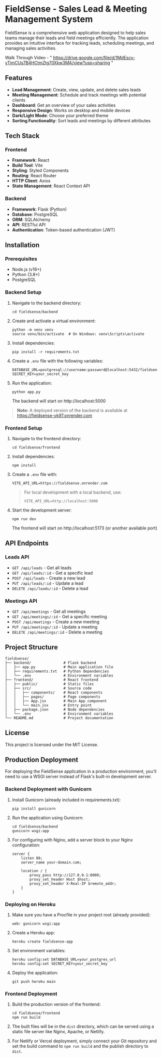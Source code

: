 # FieldSense - Sales Lead & Meeting Management System

FieldSense is a comprehensive web application designed to help sales teams manage their leads and field meetings efficiently. The application provides an intuitive interface for tracking leads, scheduling meetings, and managing sales activities.

Walk Through Video - " https://drive.google.com/file/d/1MdEscv-yTjmCUs7B4HCtmZtg70Xkw3MA/view?usp=sharing "

## Features

- **Lead Management**: Create, view, update, and delete sales leads
- **Meeting Management**: Schedule and track meetings with potential clients
- **Dashboard**: Get an overview of your sales activities
- **Responsive Design**: Works on desktop and mobile devices
- **Dark/Light Mode**: Choose your preferred theme
- **Sorting Functionality**: Sort leads and meetings by different attributes

## Tech Stack

### Frontend
- **Framework**: React
- **Build Tool**: Vite
- **Styling**: Styled Components
- **Routing**: React Router
- **HTTP Client**: Axios
- **State Management**: React Context API

### Backend
- **Framework**: Flask (Python)
- **Database**: PostgreSQL
- **ORM**: SQLAlchemy
- **API**: RESTful API
- **Authentication**: Token-based authentication (JWT)

## Installation

### Prerequisites
- Node.js (v16+)
- Python (3.8+)
- PostgreSQL

### Backend Setup

1. Navigate to the backend directory:
   ```
   cd fieldsense/backend
   ```

2. Create and activate a virtual environment:
   ```
   python -m venv venv
   source venv/bin/activate  # On Windows: venv\Scripts\activate
   ```

3. Install dependencies:
   ```
   pip install -r requirements.txt
   ```

4. Create a `.env` file with the following variables:
   ```
   DATABASE_URL=postgresql://username:password@localhost:5432/fieldsense
   SECRET_KEY=your_secret_key
   ```

5. Run the application:
   ```
   python app.py
   ```

   The backend will start on http://localhost:5000

> **Note:** A deployed version of the backend is available at https://fieldsense-yk97.onrender.com

### Frontend Setup

1. Navigate to the frontend directory:
   ```
   cd fieldsense/frontend
   ```

2. Install dependencies:
   ```
   npm install
   ```

3. Create a `.env` file with:
   ```
   VITE_API_URL=https://fieldsense.onrender.com
   ```

   > For local development with a local backend, use:
   > ```
   > VITE_API_URL=http://localhost:5000
   > ```

4. Start the development server:
   ```
   npm run dev
   ```

   The frontend will start on http://localhost:5173 (or another available port)

## API Endpoints

### Leads API
- `GET /api/leads` - Get all leads
- `GET /api/leads/:id` - Get a specific lead
- `POST /api/leads` - Create a new lead
- `PUT /api/leads/:id` - Update a lead
- `DELETE /api/leads/:id` - Delete a lead

### Meetings API
- `GET /api/meetings` - Get all meetings
- `GET /api/meetings/:id` - Get a specific meeting
- `POST /api/meetings` - Create a new meeting
- `PUT /api/meetings/:id` - Update a meeting
- `DELETE /api/meetings/:id` - Delete a meeting

## Project Structure

```
fieldsense/
├── backend/               # Flask backend
│   ├── app.py             # Main application file
│   ├── requirements.txt   # Python dependencies
│   └── .env               # Environment variables
├── frontend/              # React frontend
│   ├── public/            # Static files
│   ├── src/               # Source code
│   │   ├── components/    # React components
│   │   ├── pages/         # Page components
│   │   ├── App.jsx        # Main App component
│   │   └── main.jsx       # Entry point
│   ├── package.json       # Node dependencies
│   └── .env               # Environment variables
└── README.md              # Project documentation
```

## License

This project is licensed under the MIT License. 

## Production Deployment

For deploying the FieldSense application in a production environment, you'll need to use a WSGI server instead of Flask's built-in development server.

### Backend Deployment with Gunicorn

1. Install Gunicorn (already included in requirements.txt):
   ```
   pip install gunicorn
   ```

2. Run the application using Gunicorn:
   ```
   cd fieldsense/backend
   gunicorn wsgi:app
   ```

3. For configuring with Nginx, add a server block to your Nginx configuration:
   ```nginx
   server {
       listen 80;
       server_name your-domain.com;

       location / {
           proxy_pass http://127.0.0.1:8000;
           proxy_set_header Host $host;
           proxy_set_header X-Real-IP $remote_addr;
       }
   }
   ```

### Deploying on Heroku

1. Make sure you have a Procfile in your project root (already provided):
   ```
   web: gunicorn wsgi:app
   ```

2. Create a Heroku app:
   ```
   heroku create fieldsense-app
   ```

3. Set environment variables:
   ```
   heroku config:set DATABASE_URL=your_postgres_url
   heroku config:set SECRET_KEY=your_secret_key
   ```

4. Deploy the application:
   ```
   git push heroku main
   ```

### Frontend Deployment

1. Build the production version of the frontend:
   ```
   cd fieldsense/frontend
   npm run build
   ```

2. The built files will be in the `dist` directory, which can be served using a static file server like Nginx, Apache, or Netlify.

3. For Netlify or Vercel deployment, simply connect your Git repository and set the build command to `npm run build` and the publish directory to `dist`. 
